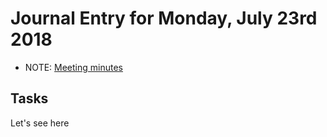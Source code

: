 # Journal Entry for Monday, July 23rd 2018
- NOTE: [Meeting minutes](./23/Meeting_minutes.md)
## Tasks
Let's see here